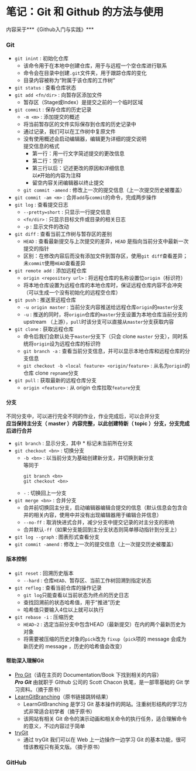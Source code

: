 # 笔记：Git 和 Github 的方法与使用

内容采于***《Github入门与实践》***  

### Git

- `git inint` : 初始化仓库  
  - 该命令用于在本地中创建仓库，用于与远程一个空仓库进行联系  
  - 命令会在目录中创建`.git`文件夹，用于跟踪仓库的变化  
  - 目录内容被称为“附属于该仓库的工作树”  
- `git status` : 查看仓库状态  
- `git add <fn/dir>` : 向暂存区添加文件  
  - 暂存区（Stage或Index）是提交之前的一个临时区域  
- `git commit` : 保存仓库的历史记录  
  - `-m <m>` : 添加提交的概述  
  - 将当前暂存区的文件实际保存到仓库的历史记录中  
  - 通过记录，我们可以在工作树中复原文件  
  - 没有使用概述会启动编辑器，编辑更为详细的提交说明  
    提交信息的格式  
    - 第一行：用一行文字简述提交的更改信息  
    - 第二行：空行  
    - 第三行以后：记述更改的原因和详细信息  
    以`#`开始的内容为注释  
    - 留空内容关闭编辑器以终止提交  
  - `git commit -amend` : 修改上一次的提交信息（上一次提交历史被覆盖）  
- `git commit -am <m>` : 合并`add`与`commit`的命令，完成两步操作  
- `git log` : 查看提交日志  
  - `--pretty=short` : 只显示一行提交信息  
  - `<fn/dir>` : 只显示目标文件或目录的相关日志  
  - `-p` : 显示文件的改动  
- `git diff` : 查看当前工作树与暂存区的差别  
  - `HEAD` : 查看最新提交与上次提交的差异，`HEAD` 是指向当前分支中最新一次提交的指针  
  - 区别：在修改内容后而没有添加文件到暂存区，使用`git diff`查看差异；未`commit`使用`HEAD`查看差异  
- `git remote add` : 添加远程仓库  
  - `origin <repository url>` : 将远程仓库的名称设置位`origin`（标识符）  
  - 将本地仓库设置为远程仓库的本地仓库时，保证远程仓库内容不会冲突（可以生成一个没有初始化的远程空仓库）  
- `git push` : 推送至远程仓库  
  - `-u origin master` : 当前分支内容推送给远程仓库`origin`的`master`分支  
  - `-u` : 推送的同时，将`origin`仓库的`master`分支设置为本地仓库当前分支的 upstream （上游），`pull`时该分支可以直接从`master`分支获取内容 
- `git clone` : 获取远程仓库  
  - 命令后我们会默认处于`master`分支下（只会 clone `master` 分支），同时系统将`origin`设为远程仓库的标识符  
  - `git branch -a` : 查看当前分支信息，并可以显示本地仓库和远程仓库的分支信息  
  - `git checkout -b <local feature> <origin/feature>` : 从名为`origin`的仓库 clone `repname`分支  
- `git pull` : 获取最新的远程仓库分支  
  - `origin <feature>` : 从 origin 仓库拉取`feature`分支  

#### 分支

不同分支中，可以进行完全不同的作业，作业完成后，可以合并分支  
**应当保持主分支（ master ）内容完整，以此创建特新（ topic ）分支，分支完成后进行合并**  

- `git branch` : 显示分支，其中 * 标记未当前所在分支  
- `git checkout <bn>` : 切换分支  
  - `-b <bn>` : 以当前分支为基础创建新分支，并切换到新分支  
    等同于  
    ```
    git branch <bn>
    git checkout <bn>
    ```
  - `-` : 切换回上一分支  
- `git merge <bn>` : 合并分支  
  - 合并前切换回主分支，启动编辑器编辑合提交的信息（默认信息会包含合并的相关内容，使用中并没有出现编辑器用于编辑合并信息）  
  - `--no-ff` : 取消快进式合并，减少分支中提交记录的对主分支的影响  
  - 合并默认`-ff`（如果分支能回到主分支状态则简单移动指针到分支上）  
- `git log --graph` : 图表形式查看分支  
- `git commit -amend` : 修改上一次的提交信息（上一次提交历史被覆盖）  



#### 版本控制

- `git reset` : 回溯历史版本  
  - `--hard` : 仓库`HEAD`、暂存区、当前工作树回溯到指定状态  
- `git reflog` : 查看当前仓库的操作记录  
  - `git log`只能查看以当前状态为终点的历史日志   
  - 查找回溯前的状态哈希值，用于“推进”历史  
  - 哈希值只要输入4位以上就可以执行  
- `git rebase -i` : 压缩历史  
  - `HEAD~2` : 选定当前分支中包含HEAD（最新提交）在内的两个最新历史为对象  
  - 将需要被压缩的历史对象的`pick`改为 `fixup`（`pick`项的 message 会成为新历史的 message ，历史的哈希值会改变）  

#### 帮助深入理解Git

- [Pro Git](http://git-scm.com)（请在主页的 Documentation/Book 下找到相关的内容）  
  ***Pro Git*** 由就职于 GIthub 公司的 Scott Chacon 执笔，是一部零基础的 Git 学习资料。（摘于原书）  
- [LearnGitBranching](https://learngitbranching.js.org)（原书链接跳转结果）  
  - LearnGitBranching 是学习 Git 基本操作的网站。注重树形结构的学习方式非常适合初学者（摘于原书）  
  - 该网站有相关 Git 命令的演示动画和相关命令的执行任务，适合理解命令的意义，不过内容过于简单  
- [tryGit](http://try.github.io)  
  - 通过 tryGit 我们可以在 Web 上一边操作一边学习 Git 的基本功能，很可惜该教程只有英文版。（摘于原书）  


### GitHub


